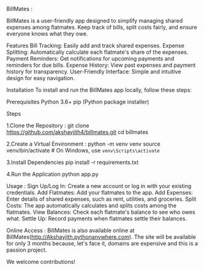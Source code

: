 BillMates :

BillMates is a user-friendly app designed to simplify managing shared expenses among flatmates. Keep track of bills, split costs fairly, and ensure everyone knows what they owe.

Features
Bill Tracking: Easily add and track shared expenses.
Expense Splitting: Automatically calculate each flatmate's share of the expenses.
Payment Reminders: Get notifications for upcoming payments and reminders for due bills.
Expense History: View past expenses and payment history for transparency.
User-Friendly Interface: Simple and intuitive design for easy navigation.

    
Installation
To install and run the BillMates app locally, follow these steps:

Prerequisites
Python 3.6+
pip (Python package installer)


Steps

1.Clone the Repository :
git clone https://github.com/akshayjith4/billmates.git
cd billmates

    
2.Create a Virtual Environment :
python -m venv venv
source venv/bin/activate  # On Windows, use `venv\Scripts\activate`

    
3.Install Dependencies
pip install -r requirements.txt

    
4.Run the Application
python app.py


Usage :
Sign Up/Log In: Create a new account or log in with your existing credentials.
Add Flatmates: Add your flatmates to the app.
Add Expenses: Enter details of shared expenses, such as rent, utilities, and groceries.
Split Costs: The app automatically calculates and splits costs among the flatmates.
View Balances: Check each flatmate's balance to see who owes what.
Settle Up: Record payments when flatmates settle their balances.

    
Online Access :
BillMates is also available online at BillMates(http://Akshayjith.pythonanywhere.com). The site will be available for only 3 months because, let's face it, domains are expensive and this is a passion project.


We welcome contributions!
